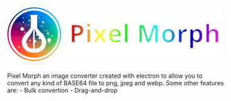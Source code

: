 <h1 align="center">
  <img src="https://raw.githubusercontent.com/Eneru2/pixel-morph/main/pixel_morph_logo.png?token=GHSAT0AAAAAACHBPOA2GR4VTMHI5ZZMVWYIZHWBPQQ" alt="Pixel Morph">
</h1>
Pixel Morph an image converter created with electron to allow you to convert any kind of BASE64 file to png, jpeg and webp. 
Some other features are:
- Bulk convertion
- Drag-and-drop
